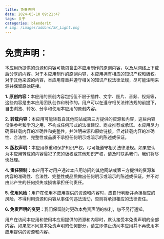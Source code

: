 ```yaml
---
title: 免责声明
date: 2024-05-10 09:21:47
tags: 关于
categories: blenderit
# img: /images/addons/SK_Light.png
---
```

# 免责声明：

本应用所提供的资源和内容可能包含由本应用制作的原创内容，以及从网络上下载后分享的内容。对于本应用制作的原创内容，本应用拥有相应的知识产权和版权。对于其他来源的内容，本应用尊重并遵守相关的知识产权法律法规，尽可能注明来源并保留原始链接。

<b>1. 原创内容：</b>本应用的原创内容包括但不限于插件、文字、图片、音频、视频等，这些内容是由本应用团队创作和制作的。用户可以在遵守相关法律法规的前提下，自由浏览、转发、分享和使用本应用的原创内容。

<b>2. 转载内容：</b>本应用可能转载自其他网站或第三方提供的资源和内容，这些内容仅供参考和学习之用，不构成任何形式的法律建议、商业推荐或承诺。本应用尽力确保转载内容的准确性和完整性，并注明来源和原始链接，但对转载内容的准确性、合法性、完整性或品质不承担任何明示或暗示的陈述或保证。

<b>3. 版权声明：</b>本应用尊重和保护知识产权，尽可能遵守相关法律法规。如果您认为本应用转载的内容侵犯了您的版权或其他知识产权，请及时联系我们，我们将尽快处理。

<b>4. 责任限制：</b>本应用不对用户通过本应用访问的其他网站或第三方提供的资源和内容的准确性、合法性、完整性或品质做出任何明示或暗示的陈述或保证，并不对由此产生的任何损失或损害承担任何责任。

<b>5. 使用风险：</b>用户在使用本应用提供的资源和内容时，应自行判断并承担相应的风险，不得利用资源和内容从事任何违法活动，否则将承担相应的法律责任。

<b>6. 免责声明的变更：</b>我们保留随时更改本免责声明的权利，恕不另行通知。

用户在访问本应用和使用本应用提供的资源和内容时，默认接受本免责声明的全部内容。如果您不同意本免责声明的任何部分，请立即停止访问本应用并不再使用本应用提供的资源和内容。

<div style="display: none">blenderit</div>